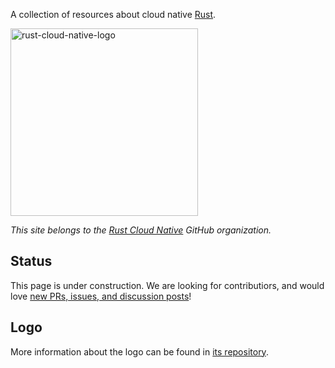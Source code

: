 A collection of resources about cloud native [Rust](https://rust-lang.org).

<img src="https://raw.githubusercontent.com/rust-cloud-native/logo/main/img/rust-cloud-native-logo.png" alt="rust-cloud-native-logo" width="300">

_This site belongs to the [Rust Cloud Native](https://github.com/rust-cloud-native/) GitHub organization._

## Status

This page is under construction.
We are looking for contributiors, and would love [new PRs, issues, and discussion posts](https://github.com/rust-cloud-native/rust-cloud-native.github.io)!

## Logo

More information about the logo can be found in [its repository](https://github.com/rust-cloud-native/logo).
